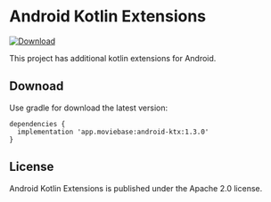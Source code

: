 # Android Kotlin Extensions
[ ![Download](https://api.bintray.com/packages/moviebase/maven/android-ktx/images/download.svg?version=1.2.1) ](https://bintray.com/moviebase/maven/android-ktx/1.2.1/link)

This project has additional kotlin extensions for Android.

## Downoad
Use gradle for download the latest version:

```
dependencies {
  implementation 'app.moviebase:android-ktx:1.3.0'
}
```

## License
Android Kotlin Extensions is published under the Apache 2.0 license.
